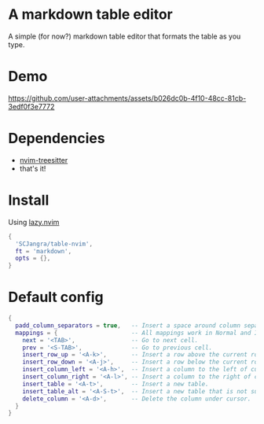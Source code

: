 # A markdown table editor
A simple (for now?) markdown table editor that formats the table as you type.

# Demo
https://github.com/user-attachments/assets/b026dc0b-4f10-48cc-81cb-3edf0f3e7772

# Dependencies
- [nvim-treesitter](https://github.com/nvim-treesitter/nvim-treesitter)
- that's it!

# Install

Using [lazy.nvim](https://github.com/folke/lazy.nvim)
```lua
{
  'SCJangra/table-nvim',
  ft = 'markdown',
  opts = {},
}
```

# Default config
```lua
{
  padd_column_separators = true,   -- Insert a space around column separators.
  mappings = {                     -- All mappings work in Normal and Insert modes.
    next = '<TAB>',                -- Go to next cell.
    prev = '<S-TAB>',              -- Go to previous cell.
    insert_row_up = '<A-k>',       -- Insert a row above the current row.
    insert_row_down = '<A-j>',     -- Insert a row below the current row.
    insert_column_left = '<A-h>',  -- Insert a column to the left of current column.
    insert_column_right = '<A-l>', -- Insert a column to the right of current column.
    insert_table = '<A-t>',        -- Insert a new table.
    insert_table_alt = '<A-S-t>',  -- Insert a new table that is not surrounded by pipes.
    delete_column = '<A-d>',       -- Delete the column under cursor.
  }
}
```
